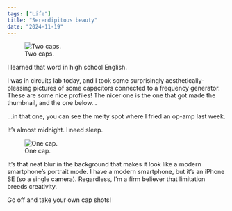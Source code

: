 ```yaml
---
tags: ["Life"]
title: "Serendipitous beauty"
date: "2024-11-19"
---
```


<figure><img src="/posts/serendipitous_beauty/two_caps.jpg" alt="Two caps.">
  <figcaption>Two caps.</figcaption></figure>

I learned that word in high school English.

<!--more-->

I was in circuits lab today, and I took some surprisingly aesthetically-pleasing pictures of some capacitors connected to a frequency generator. These are some nice profiles! The nicer one is the one that got made the thumbnail, and the one below…

…in that one, you can see the melty spot where I fried an op-amp last week.

It’s almost midnight. I need sleep.

<figure><img src="/posts/serendipitous_beauty/one_cap.jpg" alt="One cap.">
  <figcaption>One cap.</figcaption></figure>

It’s that neat blur in the background that makes it look like a modern smartphone’s portrait mode. I have a modern smartphone, but it’s an iPhone SE (so a single camera). Regardless, I’m a firm believer that limitation breeds creativity.

Go off and take your own cap shots!
